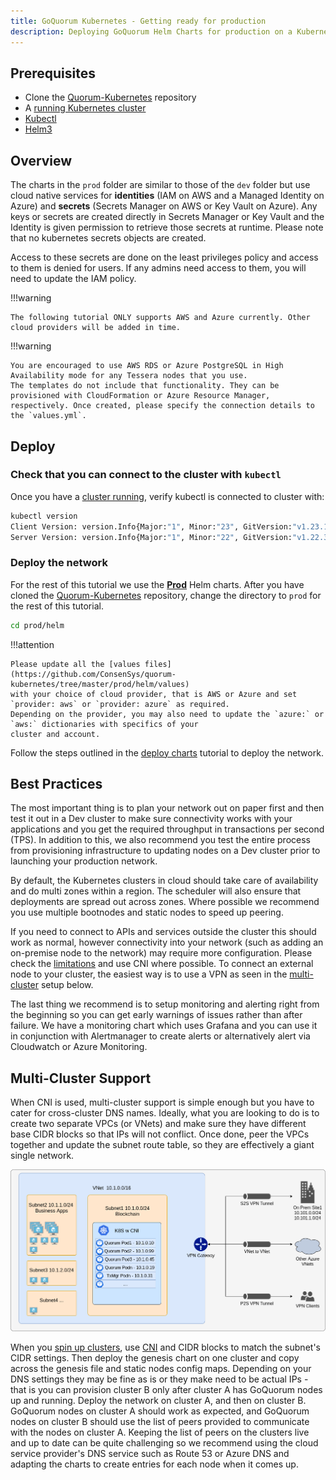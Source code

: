 ```yaml
---
title: GoQuorum Kubernetes - Getting ready for production
description: Deploying GoQuorum Helm Charts for production on a Kubernetes cluster
---
```


## Prerequisites

* Clone the [Quorum-Kubernetes](https://github.com/ConsenSys/quorum-kubernetes) repository
* A [running Kubernetes cluster](./create-cluster.md)
* [Kubectl](https://kubernetes.io/docs/tasks/tools/)
* [Helm3](https://helm.sh/docs/intro/install/)

## Overview

The charts in the `prod` folder are similar to those of the `dev` folder but use cloud native services for
**identities** (IAM on AWS and a Managed Identity on Azure) and **secrets** (Secrets Manager on AWS or Key Vault on
Azure). Any keys or secrets are created directly in Secrets Manager or Key Vault and the Identity is given permission to
retrieve those secrets at runtime. Please note that no kubernetes secrets objects are created.

Access to these secrets are done on the least privileges policy and access to them is denied for
users. If any admins need access to them, you will need to update the IAM policy.

!!!warning

    The following tutorial ONLY supports AWS and Azure currently. Other cloud providers will be added in time.

!!!warning

    You are encouraged to use AWS RDS or Azure PostgreSQL in High Availability mode for any Tessera nodes that you use.
    The templates do not include that functionality. They can be provisioned with CloudFormation or Azure Resource Manager,
    respectively. Once created, please specify the connection details to the `values.yml`.

## Deploy

### Check that you can connect to the cluster with `kubectl`

Once you have a [cluster running](./create-cluster.md), verify kubectl is connected to cluster with:

```bash
kubectl version
Client Version: version.Info{Major:"1", Minor:"23", GitVersion:"v1.23.1", GitCommit:"86ec240af8cbd1b60bcc4c03c20da9b98005b92e", GitTreeState:"clean", BuildDate:"2021-12-16T11:41:01Z", GoVersion:"go1.17.5", Compiler:"gc", Platform:"linux/amd64"}
Server Version: version.Info{Major:"1", Minor:"22", GitVersion:"v1.22.3", GitCommit:"c92036820499fedefec0f847e2054d824aea6cd1", GitTreeState:"clean", BuildDate:"2021-10-27T18:35:25Z", GoVersion:"go1.16.9", Compiler:"gc", Platform:"linux/amd64"}
```

### Deploy the network

For the rest of this tutorial we use the **[Prod](https://github.com/ConsenSys/quorum-kubernetes/tree/master/prod)**
Helm charts. After you have cloned the [Quorum-Kubernetes](https://github.com/ConsenSys/quorum-kubernetes) repository,
change the directory to `prod` for the rest of this tutorial.

```bash
cd prod/helm
```

!!!attention

    Please update all the [values files](https://github.com/ConsenSys/quorum-kubernetes/tree/master/prod/helm/values)
    with your choice of cloud provider, that is AWS or Azure and set `provider: aws` or `provider: azure` as required.
    Depending on the provider, you may also need to update the `azure:` or `aws:` dictionaries with specifics of your
    cluster and account.

Follow the steps outlined in the [deploy charts](./deploy-charts.md) tutorial to deploy the network.

## Best Practices

The most important thing is to plan your network out on paper first and then test it out in a Dev cluster to make sure
connectivity works with your applications and you get the required throughput in transactions per second (TPS). In
addition to this, we also recommend you test the entire process from provisioning infrastructure to updating nodes on a
Dev cluster prior to launching your production network.

By default, the Kubernetes clusters in cloud should take care of availability and do multi zones within a region. The
scheduler will also ensure that deployments are spread out across zones. Where possible we recommend you use multiple
bootnodes and static nodes to speed up peering.

If you need to connect to APIs and services outside the cluster this should work as normal, however connectivity into
your network (such as adding an on-premise node to the network) may require more configuration. Please check the
[limitations](./overview.md#limitations) and use CNI where possible. To connect an external node to your cluster, the
easiest way is to use a VPN as seen in the [multi-cluster](#multi-cluster-support) setup below.

The last thing we recommend is to setup monitoring and alerting right from the beginning so you can get early warnings
of issues rather than after failure. We have a monitoring chart which uses Grafana and you can use it in conjunction with
Alertmanager to create alerts or alternatively alert via Cloudwatch or Azure Monitoring.

## Multi-Cluster Support

When CNI is used, multi-cluster support is simple enough but you have to cater for cross-cluster DNS names. Ideally,
what you are looking to do is to create two separate VPCs (or VNets) and make sure they have different base CIDR blocks
so that IPs will not conflict. Once done, peer the VPCs together and update the subnet route table, so they are
effectively a giant single network.

![multi-cluster](../../images/kubernetes/cni_peering.png)

When you [spin up clusters](./create-cluster.md), use [CNI](./overview.md#limitations) and CIDR blocks to match the
subnet's CIDR settings. Then deploy the genesis chart on one cluster and copy across the genesis file and static nodes
config maps. Depending on your DNS settings they may be fine as is or they make need to be actual IPs - that is you can
provision cluster B only after cluster A has GoQuorum nodes up and running. Deploy the network on cluster A, and then on
cluster B. GoQuorum nodes on cluster A should work as expected, and GoQuorum nodes on cluster B should use the list of peers
provided to communicate with the nodes on cluster A. Keeping the list of peers on the clusters live and up to date can
be quite challenging so we recommend using the cloud service provider's DNS service such as Route 53 or Azure DNS and
adapting the charts to create entries for each node when it comes up.

